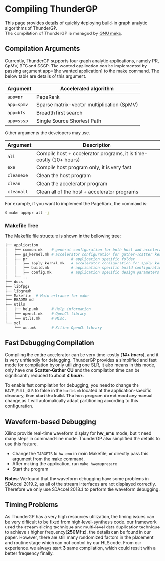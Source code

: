 # Compiling ThunderGP
This page provides details of quickly deploying build-in graph analytic algorithms of ThunderGP.  
The compilation of ThunderGP is managed by [GNU make](https://www.gnu.org/software/make/manual/html_node/Introduction.html).

## Compilation Arguments

Currently, ThunderGP supports four graph analytic applications, namely PR, SpMV, BFS and SSSP. The wanted application can be implemented by passing argument app=[the wanted application] to the make command. The below table are details of this argument.

| Argument    | Accelerated algorithm  |
|--------------|--------------|
| ```app=pr``` | PageRank |
| ```app=spmv``` | Sparse matrix-vector multiplication (SpMV) |
| ```app=bfs``` | Breadth first search |
| ```app=sssp``` | Single Source Shortest Path |

Other arguments the developers may use. 

| Argument    | Description |
|--------------|--------------|
| ```all``` | Compile host + cccelerator programs, it is time-costly (10+ hours) |
| ```exe``` | Compile host program only, it is very fast |
| ```cleanexe``` | Clean the host program |
| ```clean``` | Clean the accelerator program |
| ```cleanall``` | Clean all of the host + accelerator programs |


For example, if you want to implement the PageRank, the command is:

```sh
$ make app=pr all -j
```

### Makefile Tree

The Makefile file structure is shown in the bellowing tree:

```sh
├── application
│   ├── common.mk    # general configuration for both host and accelerator programs
│   ├── gs_kernel.mk # accelerator configuration for gather-scatter kernel 
│   ├── pr                    # application specific folder
│   │   ├── apply_kernel.mk   # accelerator configuration for apply kernel
│   │   ├── build.mk          # application specific build configuration
│   │   ├── config.mk         # application specific design parameters
│   └── ...
├── docs
├── libfpga
├── libgraph
├── Makefile  # Main entrance for make
├── README.md
├── utils
│   ├── help.mk      # Help information
│   ├── opencl.mk    # OpenCL library
│   └── utils.mk     # Misc.
└── xcl
    └── xcl.mk       # Xilinx OpenCL library
```

## Fast Debugging Compilation

Compiling the entire accelerator can be very time-costly (*__14+ hours__*), and it is very unfriendly for debugging. ThunderGP provides a simplified and fast mode for compilation by only utilizing one SLR, it also means in this mode, only have one __Scatter-Gather CU__ and the compilation time can be significantly reduced to about *__4 hours__*. 

To enable fast compilation for debugging, you need to change the ```HAVE_FULL_SLR``` to false in the ```build.mk``` located at the application-specific directory, then start the build. The host program do not need any manual change,as it will automatically adapt partitioning according to this configuration.


## Waveform-based Debugging


Xilinx provide real-time waveform display for __hw_emu__ mode, but it need many steps in command-line mode. ThunderGP also simplified the details to use this feature.

* Change the ```TARGETS``` to ```hw_emu``` in main Makefile, or directly pass this argument from the make command.
* After making the application, run ```make hwemuprepare```
* Start the program

__Notes__:
We found that the waveform debugging have some problems in SDAccel 2019.2, as all of the stream interfaces are not displayed correctly. Therefore we only use SDAccel 2018.3 to perform the waveform debugging.



## Timing Problems

As ThunderGP has a very high resources utilization, the timing issues can be very difficult to be fixed from high-level-synthesis code. our framework used the stream slicing technique and multi-level data duplication technique to achieve a higher frequency(__250MHz__). the details can be found in our paper. However, there are still many randomized factors in the placement and routine stage which can not control by our HLS code. From our experience, we always start __3__ same compilation, which could result with a better frequency finally.  
